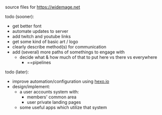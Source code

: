 source files for https://widemage.net

todo (sooner): 
* get better font
* automate updates to server
* add twitch and youtube links
* get some kind of basic art / logo
* clearly describe method(s) for communication
* add (several) more paths of somethings to engage with
  * decide what & how much of that to put here vs there vs everywhere
    * ==pipelines

todo (later):
* improve automation/configuration using [hexo.io](https://hexo.io)
* design/implement:
  * a user accounts system with:
    * members' common area
    * user private landing pages
  * some useful apps which utilize that system
